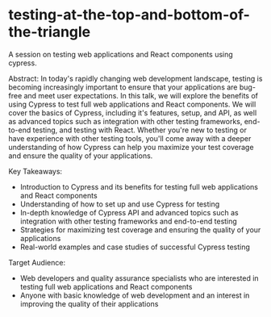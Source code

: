 # testing-at-the-top-and-bottom-of-the-triangle
A session on testing web applications and React components using cypress.

Abstract: In today's rapidly changing web development landscape, testing is becoming increasingly important to ensure that your applications are bug-free and meet user expectations. In this talk, we will explore the benefits of using Cypress to test full web applications and React components. We will cover the basics of Cypress, including it's features, setup, and API, as well as advanced topics such as integration with other testing frameworks, end-to-end testing, and testing with React. Whether you're new to testing or have experience with other testing tools, you'll come away with a deeper understanding of how Cypress can help you maximize your test coverage and ensure the quality of your applications.

Key Takeaways:

-   Introduction to Cypress and its benefits for testing full web applications and React components
-   Understanding of how to set up and use Cypress for testing
-   In-depth knowledge of Cypress API and advanced topics such as integration with other testing frameworks and end-to-end testing
-   Strategies for maximizing test coverage and ensuring the quality of your applications
-   Real-world examples and case studies of successful Cypress testing

Target Audience:

-   Web developers and quality assurance specialists who are interested in testing full web applications and React components
-   Anyone with basic knowledge of web development and an interest in improving the quality of their applications
